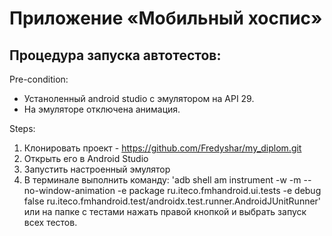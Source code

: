 # Приложение «Мобильный хоспис»
## Процедура запуска автотестов:

Pre-condition:
- Устаноленный android studio с эмулятором на API 29. 
- На эмуляторе отключена анимация.

Steps:
1. Клонировать проект - https://github.com/Fredyshar/my_diplom.git
2. Открыть его в Android Studio
3. Запустить настроенный эмулятор
4. В терминале выполнить команду:
'adb shell am instrument -w -m --no-window-animation -e package ru.iteco.fmhandroid.ui.tests -e debug false ru.iteco.fmhandroid.test/androidx.test.runner.AndroidJUnitRunner'
или на папке с тестами нажать правой кнопкой и выбрать запуск всех тестов.

